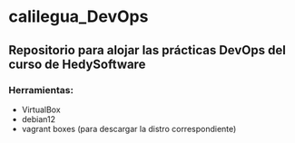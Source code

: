 # calilegua_DevOps

## Repositorio para alojar las prácticas DevOps del curso de HedySoftware

### Herramientas:
- VirtualBox
- debian12
- vagrant boxes (para descargar la distro correspondiente) 

